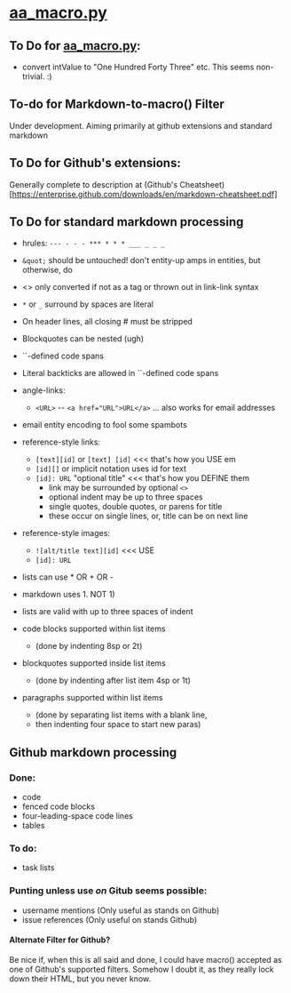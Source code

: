 # [aa_macro.py](aa_macro.py)

## To Do for [aa_macro.py](aa_macro.py):

 * convert intValue to "One Hundred Forty Three" etc. This seems non-trivial. :)

## To-do for Markdown-to-macro\(\) Filter

Under development. Aiming primarily at github extensions and standard markdown

## To Do for Github's extensions:

Generally complete to description at (Github's Cheatsheet)[https://enterprise.github.com/downloads/en/markdown-cheatsheet.pdf]

## To Do for standard markdown processing

* hrules: `--- - - - *** * * * ___ _ _ _`
* `&quot;` should be untouched! don't entity-up amps in entities, but otherwise, do
* <> only converted if not as a tag or thrown out in link-link syntax
* `*` or `_` surround by spaces are literal
* On header lines, all closing # must be stripped
* Blockquotes can be nested (ugh)
* \`\`-defined code spans
* Literal backticks are allowed in \`\`-defined code spans
* angle-links:
  *	`<URL>` -- `<a href="URL">URL</a>` ... also works for email addresses
* email entity encoding to fool some spambots
* reference-style links:
  * `[text][id]` or `[text] [id]`   <<< that's how you USE em
  * `[id][]`                          or implicit notation uses id for text
  * `[id]: URL` "optional title" <<< that's how you DEFINE them
    * link may be surrounded by optional `<>`
    * optional indent may be up to three spaces
    * single quotes, double quotes, or parens for title
    * these occur on single lines, or, title can be on next line

* reference-style images:
  * `![alt/title text][id]`     <<< USE
  * `[id]: URL`

* lists can use \* OR \+ OR \-
* markdown uses 1\. NOT 1\)
* lists are valid with up to three spaces of indent
* code blocks supported within list items
  * (done by indenting 8sp or 2t)

* blockquotes supported inside list items
  * (done by indenting after list item 4sp or 1t)

* paragraphs supported within list items
  * (done by separating list items with a blank line,
  * then indenting four space to start new paras)

## Github markdown processing

### Done:

* code
* fenced code blocks
* four-leading-space code lines
* tables

### To do:

* task lists

### Punting unless use *on* Gitub seems possible:

* username mentions \(Only useful as stands on Github\)
* issue references \(Only useful on stands Github\)

#### Alternate Filter for Github?

Be nice if, when this is all said and done, I could have macro\(\) accepted
as one of Github's supported filters. Somehow I doubt it, as they really
lock down their HTML, but you never know.
